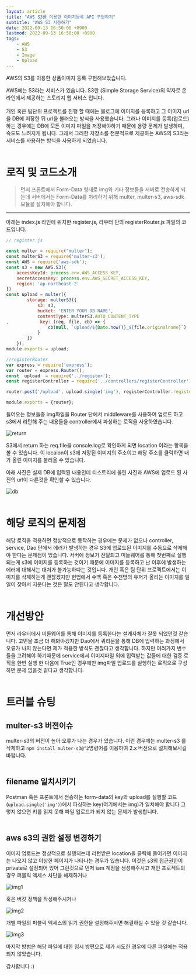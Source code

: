 ```yaml
---
layout: article
title: "AWS S3를 이용한 이미지등록 API 구현하기"
subtitle: "AWS S3 사용하기"
date: 2022-09-13 16:50:00 +0900
lastmod: 2022-09-13 16:50:00 +0900
tags: 
    - AWS
    - S3
    - Image
    - Upload
---
```

AWS의 S3를 이용한 상품이미지 등록 구현해보았습니다.

<!--more--> 
AWS에는 S3라는 서비스가 있습니다. S3란 (Simple Storage Service)의 약자로 온라인에서 제공하는 스토리지 웹 서비스 입니다. 
<br>  
개인 혹은 팀단위 프로젝트를 진행 할 때에는 블로그에 이미지를 등록하고 그 이미지 url을 DB에 저장한 뒤 url을 불러오는 방식을 사용했습니다. 그러나 이미지를 등록(업로드)하는 경우에는 DB에 모든  이미지 파일을 저장해야하기 때문에 용량 문제가 발생하며, 속도도 느려지게 됩니다. 그래서 그러한 저장소를 전문적으로 제공하는 AWS의 S3라는 서비스를 사용하는 방식을 사용하게 되었습니다.  
<br>

# 로직 및 코드소개
> 먼저 프론트에서 Form-Data 형태로 img와 기타 정보들을 서버로 전송하게 되는데 서버에서는 Form-Data를 처리하기 위해 multer, multer-s3, aws-sdk 모듈을 설치해야 합니다.

---

아래는 index.js 라인에 위치한 register.js, 라우터 단의 registerRouter.js 파일의 코드입니다.
```javascript
// register.js

const multer = require("multer");
const multerS3 = require('multer-s3');
const AWS = require('aws-sdk');
const s3 = new AWS.S3({
    accessKeyId: process.env.AWS_ACCESS_KEY,
    secretAccessKey: process.env.AWS_SECRET_ACCESS_KEY,
    region: 'ap-northeast-2'
})
const upload = multer({
        storage: multerS3({
            s3: s3,
            bucket: 'ENTER YOUR DB NAME',
            contentType: multerS3.AUTO_CONTENT_TYPE
,            key: (req, file, cb) => {
                cb(null, `upload/${Date.now()}_${file.originalname}`)
            }
        })
    });
module.exports = upload;

```

```javascript
//registerRouter
var express = require('express');
var router = express.Router();
const  upload  = require('../register');
const registerController = require('../controllers/registerController');

router.post('/upload', upload.single('img'), registerController.register);

module.exports = {router};
```

들어오는 정보들중 img파일을 Router 단에서 middleware를 사용하여 업로드 하고 s3에서 리턴해 주는 내용들을 controller에서 파싱하는 로직을 사용하였습니다.

![return](https://img1.daumcdn.net/thumb/R1280x0/?scode=mtistory2&fname=https%3A%2F%2Fblog.kakaocdn.net%2Fdn%2FLYP4g%2FbtrLOmwCaIi%2FespzYbeDQSk42RILhFsu80%2Fimg.png)

S3에서 return 하는 req.file을 console.log로 확인하게 되면 location 이라는 항목을 볼 수 있습니다. 이 locaion이 s3에 저장된 이미지의 주소이고 해당 주소를 클릭하면 내가 올린 이미지를 불러올 수 있습니다.  

아래 사진은 실제 DB에 입력된 내용인데 티스토리에 올린 사진과 AWS에 업로드 된 사진의 url이 다른것을 확인할 수 있습니다.  

![db](https://img1.daumcdn.net/thumb/R1280x0/?scode=mtistory2&fname=https%3A%2F%2Fblog.kakaocdn.net%2Fdn%2FVBHp4%2FbtrLQyi1Q8r%2FHt5gMk2vMHa4iArZtUaNSk%2Fimg.png)  
<br>

# 해당 로직의 문제점  
해당 로직을 적용하면 정상적으로 동작하는 경우에는 문제가 없으나 controller, service, Dao 단에서 에러가 발생하는 경우 S3에 업로드된 이미지를 수동으로 삭제해야 한다는 문제점이 있습니다. 서버에 정보가 전달되고 미들웨어를 통해 첫번째로 실행되는게 s3에 이미지를 등록하는 것이기 때문에 이미지를 등록하고 난 이후에 발생하는 에러에 대해서는 대처가 불가능하다는 것입니다. 개인 혹은 팀 단위 프로젝트에서는 이미지를 삭제하는게 괜찮겠지만 현업에서 수백 혹은 수천명의 유저가 올리는 이미지를 일일이 찾아서 지운다는 것은 말도 안된다고 생각합니다.
<br>
<br>
# 개선방안
먼저 라우터에서 미들웨어를 통해 이미지를 등록한다는 설계자체가 잘못 되었던것 같습니다. 고민을 조금 더 해봐야겠지만 Dao에서 쿼리문을 통해 DB에 입력하는 과정에서 오류가 나지 않는다면 제가 적용한 방식도 괜찮다고 생각합니다. 하지만 여러가지 변수들을 고려해야 하기때문에 service에서 이미지파일 외에 입력받는 값들에 대한 검증 로직을 한번 실행 한 다음에
True인 경우에만 img파일 업로드를 실행하는 로직으로 구성하면 문제 없을것 같다고 생각합니다.  
<br>

# 트러블 슈팅
## multer-s3 버전이슈  
multer-s3의 버전이 높아 오류가 나는 경우가 있습니다. 이런 경우에는 multer-s3 를 삭제하고 ```npm install multer-s3@^2```명령어를 이용하여   2.x 버전으로 설치해보시길 바랍니다.  
<br>

## filename 일치시키기

Postman 혹은 프론트에서 전송하는 form-data의 key와 upload를 실행할 코드(```upload.single('img')```)에서 파싱하는 key(여기에서는 img)가 일치해야 합니다 그렇지 않으면 키를 읽지 못해 파일 업로드가 되지 않는 문제가 발생합니다.  
<br>

## aws s3의 권한 설정 변경하기

이미지 업로드는 정상적으로 실행되는데 리턴받은 location을 클릭해 들어가면 이미지는 나오지 않고 이상한 페이지가 나타나는 경우가 있습니다. 이것은 s3의 접근권한이 private로 설정되어 있어 그런것으로 먼저 iam 계정을 생성해주시고 개인 프로젝트의 경우 퍼블릭 엑세스 차단을 해제하거나  

![img1](https://img1.daumcdn.net/thumb/R1280x0/?scode=mtistory2&fname=https%3A%2F%2Fblog.kakaocdn.net%2Fdn%2FPfAUa%2FbtrLPo12wm1%2FGavH7R9aQ1OnujEtSevfO1%2Fimg.png)  
  
  혹은 버킷 정책을 작성해주시거나  

![img2](https://img1.daumcdn.net/thumb/R1280x0/?scode=mtistory2&fname=https%3A%2F%2Fblog.kakaocdn.net%2Fdn%2FeGwGW0%2FbtrLTVSkVcU%2FAxsdXHwLKIj99QCkpMmLDK%2Fimg.png)

개별 파일의 퍼블릭 엑세스의 읽기 권한을 설정해주시면 해결하실 수 있을 것 같습니다.  

![img3](https://img1.daumcdn.net/thumb/R1280x0/?scode=mtistory2&fname=https%3A%2F%2Fblog.kakaocdn.net%2Fdn%2FqpVMu%2FbtrLNp1u7FE%2F3zDxQ8NAM761MK1tCAdHy0%2Fimg.png)

마지막 방법은 해당 파일에 대한 임시 방편으로 제가 시도한 경우에 다른 파일에는 적용되지 않았습니다.

 

감사합니다 :)